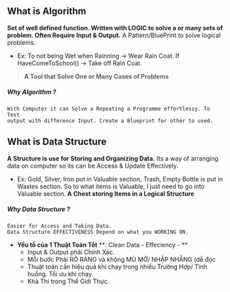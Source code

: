 
## What is Algorithm
**Set of well defined function. Written with LOGIC to solve a or many sets of problem. Often Require Input & Output.**
	A Pattern/BluePrint to solve logical problems.
+ Ex: To not being Wet when Rainning -> Wear Rain Coat. If HaveComeToSchool() -> Take off Rain Coat. 
> **A Tool that Solve One or Many Cases of Problems**
##### Why Algorithm ?
	With Computer it can Solve a Repeating a Programme effortlessy. To Test  
	output with difference Input. Create a Blueprint for other to used.


## What is Data Structure
**A Structure is use for Storing and Organizing Data.**
	Its a way of arranging data on computer so its can be Access & Update Effectively.
 + Ex: Gold, Silver, Iron put in Valuable section, Trash, Empty Bottle is put in Wastes section. So to what items is Valuable, I just need to go into Valuable section.
**A Chest storing Items in a Logical Structure**
##### Why Data Structure ?
	Easier for Access and Taking Data.  
	Data Structure EFFECTIVENESS Depend on what you WORKING ON.


- **Yếu tố của 1 Thuật Toán Tốt** **:  Clean Data - Effeciency - ** 
	+ Input & Output phải Chính Xác.
	+ Mỗi bước Phải RÕ RÀNG và không MÙ MỜ/ NHẬP NHẰNG (dễ đọc
	+ Thuật toán cần hiệu quả khi chạy trong nhiều Trường Hợp/ Tình huống. Tối ưu khi chạy.
	+ Khả Thi trong Thế Giới Thực. 
	